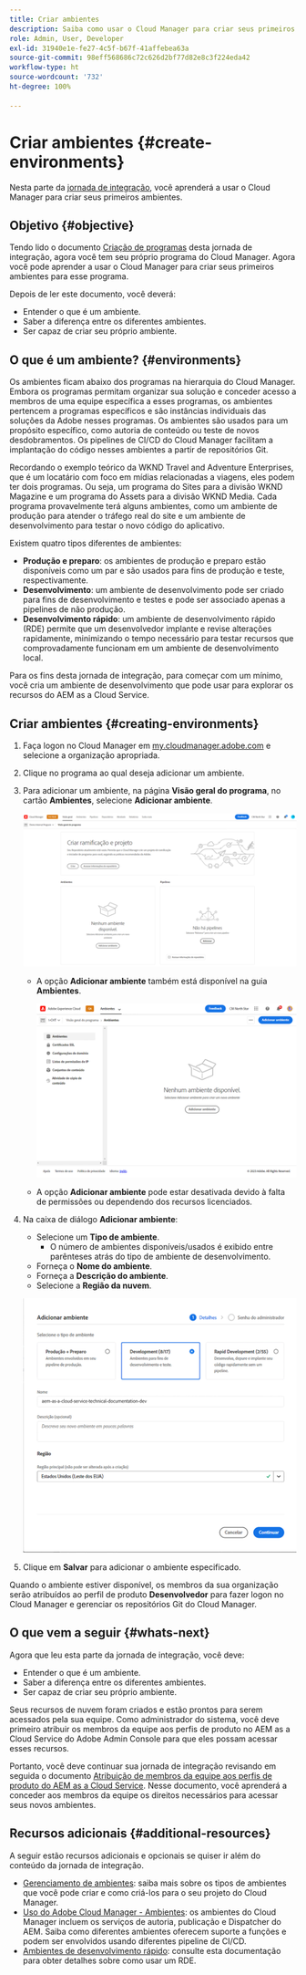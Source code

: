 ```yaml
---
title: Criar ambientes
description: Saiba como usar o Cloud Manager para criar seus primeiros ambientes.
role: Admin, User, Developer
exl-id: 31940e1e-fe27-4c5f-b67f-41affebea63a
source-git-commit: 98eff568686c72c626d2bf77d82e8c3f224eda42
workflow-type: ht
source-wordcount: '732'
ht-degree: 100%

---
```


# Criar ambientes {#create-environments}

Nesta parte da [jornada de integração](overview.md), você aprenderá a usar o Cloud Manager para criar seus primeiros ambientes.

## Objetivo {#objective}

Tendo lido o documento [Criação de programas](create-program.md) desta jornada de integração, agora você tem seu próprio programa do Cloud Manager. Agora você pode aprender a usar o Cloud Manager para criar seus primeiros ambientes para esse programa.

Depois de ler este documento, você deverá:

* Entender o que é um ambiente.
* Saber a diferença entre os diferentes ambientes.
* Ser capaz de criar seu próprio ambiente.

## O que é um ambiente? {#environments}

Os ambientes ficam abaixo dos programas na hierarquia do Cloud Manager. Embora os programas permitam organizar sua solução e conceder acesso a membros de uma equipe específica a esses programas, os ambientes pertencem a programas específicos e são instâncias individuais das soluções da Adobe nesses programas. Os ambientes são usados para um propósito específico, como autoria de conteúdo ou teste de novos desdobramentos. Os pipelines de CI/CD do Cloud Manager facilitam a implantação do código nesses ambientes a partir de repositórios Git.

Recordando o exemplo teórico da WKND Travel and Adventure Enterprises, que é um locatário com foco em mídias relacionadas a viagens, eles podem ter dois programas. Ou seja, um programa do Sites para a divisão WKND Magazine e um programa do Assets para a divisão WKND Media. Cada programa provavelmente terá alguns ambientes, como um ambiente de produção para atender o tráfego real do site e um ambiente de desenvolvimento para testar o novo código do aplicativo.

Existem quatro tipos diferentes de ambientes:

* **Produção e preparo**: os ambientes de produção e preparo estão disponíveis como um par e são usados para fins de produção e teste, respectivamente.
* **Desenvolvimento**: um ambiente de desenvolvimento pode ser criado para fins de desenvolvimento e testes e pode ser associado apenas a pipelines de não produção.
* **Desenvolvimento rápido**: um ambiente de desenvolvimento rápido (RDE) permite que um desenvolvedor implante e revise alterações rapidamente, minimizando o tempo necessário para testar recursos que comprovadamente funcionam em um ambiente de desenvolvimento local.

Para os fins desta jornada de integração, para começar com um mínimo, você cria um ambiente de desenvolvimento que pode usar para explorar os recursos do AEM as a Cloud Service.

## Criar ambientes {#creating-environments}

1. Faça logon no Cloud Manager em [my.cloudmanager.adobe.com](https://my.cloudmanager.adobe.com/) e selecione a organização apropriada.

1. Clique no programa ao qual deseja adicionar um ambiente.

1. Para adicionar um ambiente, na página **Visão geral do programa**, no cartão **Ambientes**, selecione **Adicionar ambiente**.

   ![Cartão Ambientes](/help/implementing/cloud-manager/assets/no-environments.png)

   * A opção **Adicionar ambiente** também está disponível na guia **Ambientes**.

      ![Guia Ambientes](/help/implementing/cloud-manager/assets/environments-tab.png)

   * A opção **Adicionar ambiente** pode estar desativada devido à falta de permissões ou dependendo dos recursos licenciados.

1. Na caixa de diálogo **Adicionar ambiente**:

   * Selecione um **Tipo de ambiente**.
      * O número de ambientes disponíveis/usados é exibido entre parênteses atrás do tipo de ambiente de desenvolvimento.
   * Forneça o **Nome do ambiente**.
   * Forneça a **Descrição do ambiente**.
   * Selecione a **Região da nuvem**.

   ![Caixa de diálogo Adicionar ambiente](/help/implementing/cloud-manager/assets/add-environment2.png)

1. Clique em **Salvar** para adicionar o ambiente especificado.

Quando o ambiente estiver disponível, os membros da sua organização serão atribuídos ao perfil de produto **Desenvolvedor** para fazer logon no Cloud Manager e gerenciar os repositórios Git do Cloud Manager.

## O que vem a seguir {#whats-next}

Agora que leu esta parte da jornada de integração, você deve:

* Entender o que é um ambiente.
* Saber a diferença entre os diferentes ambientes.
* Ser capaz de criar seu próprio ambiente.

Seus recursos de nuvem foram criados e estão prontos para serem acessados pela sua equipe. Como administrador do sistema, você deve primeiro atribuir os membros da equipe aos perfis de produto no AEM as a Cloud Service do Adobe Admin Console para que eles possam acessar esses recursos.

Portanto, você deve continuar sua jornada de integração revisando em seguida o documento [Atribuição de membros da equipe aos perfis de produto do AEM as a Cloud Service](assign-profiles-aem.md). Nesse documento, você aprenderá a conceder aos membros da equipe os direitos necessários para acessar seus novos ambientes.

## Recursos adicionais {#additional-resources}

A seguir estão recursos adicionais e opcionais se quiser ir além do conteúdo da jornada de integração.

* [Gerenciamento de ambientes](/help/implementing/cloud-manager/manage-environments.md): saiba mais sobre os tipos de ambientes que você pode criar e como criá-los para o seu projeto do Cloud Manager.
* [Uso do Adobe Cloud Manager - Ambientes](https://experienceleague.adobe.com/docs/experience-manager-learn/cloud-service/cloud-manager/environments.html?lang=pt-BR): os ambientes do Cloud Manager incluem os serviços de autoria, publicação e Dispatcher do AEM. Saiba como diferentes ambientes oferecem suporte a funções e podem ser envolvidos usando diferentes pipeline de CI/CD.
* [Ambientes de desenvolvimento rápido](/help/implementing/developing/introduction/rapid-development-environments.md): consulte esta documentação para obter detalhes sobre como usar um RDE.

<!-- ERROR: Not Found (HTTP error 404) * [AEM Champion Tips and Tricks - Cloud Manager Environment Types](https://experienceleague.adobe.com/docs/experience-manager-learn/cloud-service/expert-resources/aem-champions/environment-types.md) - Watch this video for an overview of Cloud Manager environment types from an AEM champion. -->

